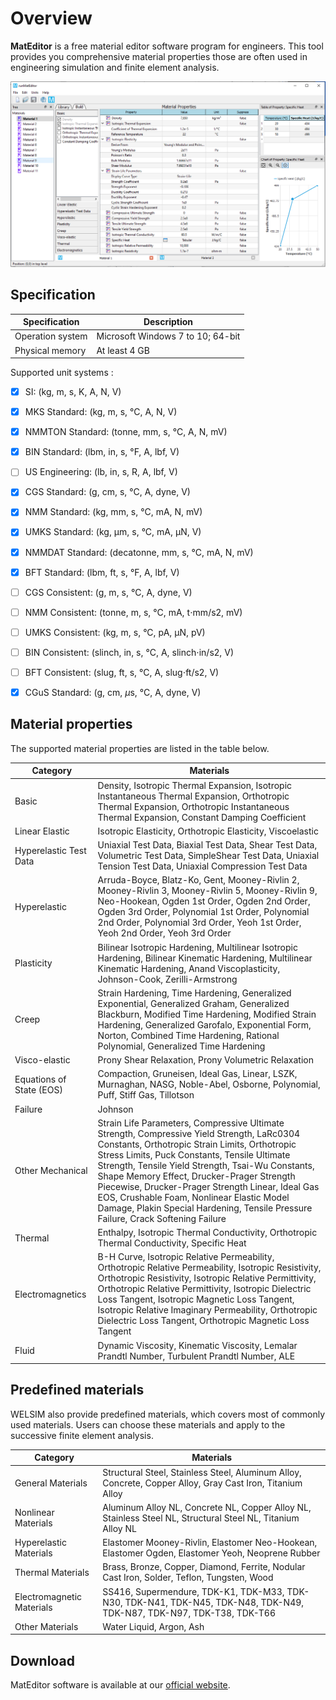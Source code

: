 # Overview

**MatEditor** is a free material editor software program for engineers. This tool provides you comprehensive material properties those are often used in engineering simulation and finite element analysis.

![finite_element_analysis_mateditor_gui](../img/mateditor/finite_element_analysis_mateditor_overview.png "MatEditor user interface")

## Specification

| Specification | Description |
| ------------- | ----------- |
| Operation system | Microsoft Windows 7 to 10; 64-bit |
| Physical memory | At least 4 GB |

Supported unit systems :

* [x] SI: (kg, m, s, K, A, N, V)
* [x] MKS Standard: (kg, m, s, °C, A, N, V)
* [x] NMMTON Standard: (tonne, mm, s, °C, A, N, mV)
* [x] BIN Standard: (lbm, in, s, °F, A, lbf, V)
* [ ] US Engineering: (lb, in, s, R, A, lbf, V)
* [x] CGS Standard: (g, cm, s, °C, A, dyne, V)
* [x] NMM Standard: (kg, mm, s, °C, mA, N, mV)
* [x] UMKS Standard: (kg, µm, s, °C, mA, µN, V)
* [x] NMMDAT Standard: (decatonne, mm, s, °C, mA, N, mV)
* [x] BFT Standard: (lbm, ft, s, °F, A, lbf, V)
* [ ] CGS Consistent: (g, m, s, °C, A, dyne, V)
* [ ] NMM Consistent: (tonne, m, s, °C, mA, t⋅mm/s2, mV)
* [ ] UMKS Consistent: (kg, m, s, °C, pA, µN, pV)
* [ ] BIN Consistent: (slinch, in, s, °C, A, slinch⋅in/s2, V)
* [ ] BFT Consistent: (slug, ft, s, °C, A, slug⋅ft/s2, V)
* [x] CGuS Standard: (g, cm, $\mu$s, °C, A, dyne, V)


## Material properties
The supported material properties are listed in the table below.

| Category | Materials |
| -------- | --------- |
| Basic | Density, Isotropic Thermal Expansion, Isotropic Instantaneous Thermal Expansion, Orthotropic Thermal Expansion, Orthotropic Instantaneous Thermal Expansion, Constant Damping Coefficient |
| Linear Elastic | Isotropic Elasticity, Orthotropic Elasticity, Viscoelastic |
| Hyperelastic Test Data | Uniaxial Test Data, Biaxial Test Data, Shear Test Data, Volumetric Test Data, SimpleShear Test Data, Uniaxial Tension Test Data, Uniaxial Compression Test Data |
| Hyperelastic | Arruda-Boyce, Blatz-Ko, Gent, Mooney-Rivlin 2, Mooney-Rivlin 3, Mooney-Rivlin 5, Mooney-Rivlin 9, Neo-Hookean, Ogden 1st Order, Ogden 2nd Order, Ogden 3rd Order, Polynomial 1st Order, Polynomial 2nd Order, Polynomial 3rd Order, Yeoh 1st Order, Yeoh 2nd Order, Yeoh 3rd Order |
| Plasticity | Bilinear Isotropic Hardening, Multilinear Isotropic Hardening, Bilinear Kinematic Hardening, Multilinear Kinematic Hardening, Anand Viscoplasticity, Johnson-Cook, Zerilli-Armstrong |
| Creep | Strain Hardening, Time Hardening, Generalized Exponential, Generalized Graham, Generalized Blackburn, Modified Time Hardening, Modified Strain Hardening, Generalized Garofalo, Exponential Form, Norton, Combined Time Hardening, Rational Polynomial, Generalized Time Hardening |
| Visco-elastic | Prony Shear Relaxation, Prony Volumetric Relaxation |
| Equations of State (EOS) | Compaction, Gruneisen, Ideal Gas, Linear, LSZK, Murnaghan, NASG, Noble-Abel, Osborne, Polynomial, Puff, Stiff Gas, Tillotson |
| Failure | Johnson |
| Other Mechanical | Strain Life Parameters, Compressive Ultimate Strength, Compressive Yield Strength, LaRc0304 Constants, Orthotropic Strain Limits, Orthotropic Stress Limits, Puck Constants, Tensile Ultimate Strength, Tensile Yield Strength, Tsai-Wu Constants, Shape Memory Effect, Drucker-Prager Strength Piecewise, Drucker-Prager Strength Linear, Ideal Gas EOS, Crushable Foam, Nonlinear Elastic Model Damage, Plakin Special Hardening, Tensile Pressure Failure, Crack Softening Failure |
| Thermal | Enthalpy, Isotropic Thermal Conductivity, Orthotropic Thermal Conductivity, Specific Heat |
| Electromagnetics | B-H Curve, Isotropic Relative Permeability, Orthotropic Relative Permeability, Isotropic Resistivity, Orthotropic Resistivity, Isotropic Relative Permittivity, Orthotropic Relative Permittivity, Isotropic Dielectric Loss Tangent, Isotropic Magnetic Loss Tangent, Isotropic Relative Imaginary Permeability, Orthotropic Dielectric Loss Tangent, Orthotropic Magnetic Loss Tangent |
| Fluid | Dynamic Viscosity, Kinematic Viscosity, Lemalar Prandtl Number, Turbulent Prandtl Number, ALE |


<!-- ## Base and comment material property

* [x] Density
* [x] Isotropic Thermal Expansion
* [x] Isotropic Instantaneous Thermal Expansion
* [x] Orthotropic Thermal Expansion
* [x] Orthotropic Instantaneous Thermal Expansion
* [x] Constant Damping Coefficient

## Linear elastic material property

* [x] Isotropic Elasticity
* [x] Orthotropic Elasticity
* [x] Viscoelastic


## Hyperelastic test data

* [x] Uniaxial Test Data
* [x] Biaxial Test Data
* [x] Shear Test Data
* [x] Volumetric Test Data
* [x] SimpleShear Test Data
* [x] Uniaxial Tension Test Data
* [x] Uniaxial Compression Test Data


## Hyperelastic material property

* [x] Arruda-Boyce
* [x] Blatz-Ko
* [x] Gent
* [x] Mooney-Rivlin 2
* [x] Mooney-Rivlin 3
* [x] Mooney-Rivlin 5
* [x] Mooney-Rivlin 9
* [x] Neo-Hookean
* [x] Ogden 1st Order
* [x] Ogden 2nd Order
* [x] Ogden 3rd Order
* [x] Polynomial 1st Order
* [x] Polynomial 2nd Order
* [x] Polynomial 3rd Order
* [x] Yeoh 1st Order
* [x] Yeoh 2nd Order
* [x] Yeoh 3rd Order

## Plasticity material property

* [x] Bilinear Isotropic Hardening 
* [x] Multilinear Isotropic Hardening
* [x] Bilinear Kinematic Hardening
* [x] Multilinear Kinematic Hardening
* [x] Anand Viscoplasticity


## Creep material property

* [x] Strain Hardening
* [x] Time Hardening
* [x] Generalized Exponential
* [x] Generalized Graham
* [x] Generalized Blackburn
* [x] Modified Time Hardening
* [x] Modified Strain Hardening
* [x] Generalized Garofalo
* [x] Exponential Form
* [x] Norton
* [x] Combined Time Hardening
* [x] Rational Polynomial
* [x] Generalized Time Hardening

## Visco-elastic material property

* [x] Prony Shear Relaxation
* [x] Prony Volumetric Relaxation

## Other mechanical material property

* [x] Strain Life Parameters
* [x] Compressive Ultimate Strength
* [x] Compressive Yield Strength
* [x] LaRc0304 Constants
* [x] Orthotropic Strain Limits
* [x] Orthotropic Stress Limits
* [x] Puck Constants
* [x] Tensile Ultimate Strength
* [x] Tensile Yield Strength
* [x] Tsai-Wu Constants
* [x] Shape Memory Effect
* [x] Drucker-Prager Strength Piecewise
* [x] Drucker-Prager Strength Linear
* [x] Ideal Gas EOS
* [x] Crushable Foam
* [x] Nonlinear Elastic Model Damage
* [x] Plakin Special Hardening
* [x] Tensile Pressure Failure
* [x] Crack Softening Failure

## Thermal material property

* [x] Enthalpy
* [x] Isotropic Thermal Conductivity
* [x] Orthotropic Thermal Conductivity
* [x] Specific Heat

## Electromagnetics material property

* [x] B-H Curve
* [x] Isotropic Relative Permeability
* [x] Orthotropic Relative Permeability
* [x] Isotropic Resistivity
* [x] Orthotropic Resistivity -->


## Predefined materials
WELSIM also provide predefined materials, which covers most of commonly used materials. Users can choose these materials and apply to the successive finite element analysis.

| Category | Materials |
| -------- | --------- |
| General Materials | Structural Steel, Stainless Steel, Aluminum Alloy, Concrete, Copper Alloy, Gray Cast Iron, Titanium Alloy|
| Nonlinear Materials | Aluminum Alloy NL, Concrete NL, Copper Alloy NL, Stainless Steel NL, Structural Steel NL, Titanium Alloy NL |
| Hyperelastic Materials | Elastomer Mooney-Rivlin, Elastomer Neo-Hookean, Elastomer Ogden, Elastomer Yeoh, Neoprene Rubber |
| Thermal Materials | Brass, Bronze, Copper, Diamond, Ferrite, Nodular Cast Iron, Solder, Teflon, Tungsten, Wood |
| Electromagnetic Materials | SS416, Supermendure, TDK-K1, TDK-M33, TDK-N30, TDK-N41, TDK-N45, TDK-N48, TDK-N49, TDK-N87, TDK-N97, TDK-T38, TDK-T66 |
| Other Materials | Water Liquid, Argon, Ash |



## Download
MatEditor software is available at our [official website](https://welsim.com/download).




